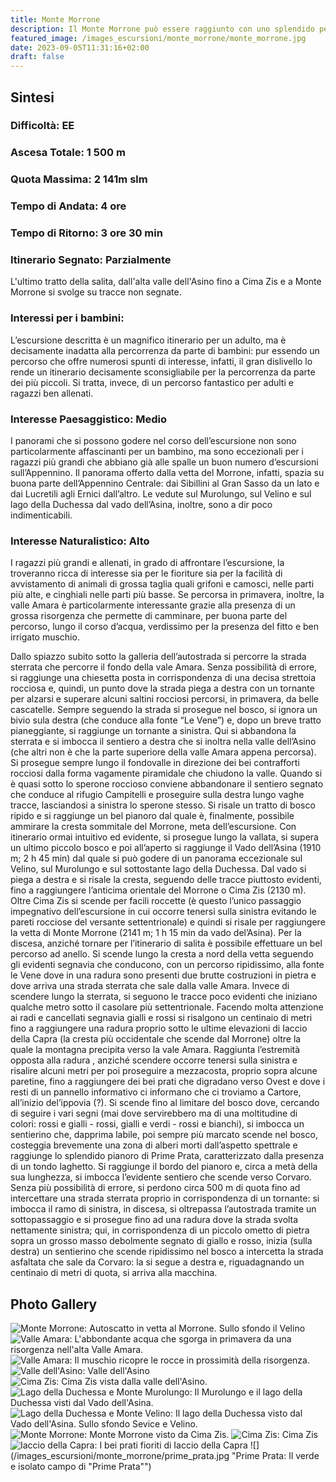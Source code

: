 ```yaml
---
title: Monte Morrone
description: Il Monte Morrone può essere raggiunto con uno splendido percorso ad anello che sale dalla valle Amara e scende verso Corvaro per ripidi pendii e isolati pianori. Si tratta di un itinerario fantastico, ambientato nel cuore della riserva della Duchessa, che regala splendidi panorami dai Sibillini agli Ernici. A causa della lunghezza e del dislivello tutt'altro che trascurabili, però, è riservato a persone motivate e ben allenate.
featured_image: /images_escursioni/monte_morrone/monte_morrone.jpg
date: 2023-09-05T11:31:16+02:00
draft: false
---
```



## Sintesi
### Difficoltà: EE
### Ascesa Totale: 1 500 m
### Quota Massima: 2 141m slm
### Tempo di Andata: 4 ore
### Tempo di Ritorno: 3 ore 30 min
### Itinerario Segnato: Parzialmente
L'ultimo tratto della salita, dall'alta valle dell'Asino fino a Cima Zis e a Monte Morrone si svolge su tracce non segnate.
### Interessi per i bambini:
 L’escursione descritta è un magnifico itinerario per un adulto, ma è decisamente inadatta alla percorrenza da parte di bambini: pur essendo un percorso che offre numerosi spunti di interesse, infatti, il gran dislivello lo rende un itinerario decisamente sconsigliabile per la percorrenza da parte dei più piccoli. Si tratta, invece, di un percorso fantastico per adulti e ragazzi ben allenati.
### Interesse Paesaggistico: Medio
I panorami che si possono godere nel corso dell’escursione non sono particolarmente affascinanti per un bambino, ma sono eccezionali per i ragazzi più grandi che abbiano già alle spalle un buon numero d’escursioni sull’Appennino.
Il panorama offerto dalla vetta del Morrone, infatti, spazia su buona parte dell’Appennino Centrale: dai Sibillini al Gran Sasso da un lato e  dai Lucretili agli Ernici dall’altro. Le vedute sul Murolungo, sul Velino e sul lago della Duchessa dal vado dell’Asina, inoltre, sono a dir poco indimenticabili.

### Interesse Naturalistico: Alto
I ragazzi più grandi e allenati, in grado di affrontare l’escursione, la troveranno ricca di interesse sia per le fioriture sia per la facilità di avvistamento di animali di grossa taglia quali grifoni e camosci, nelle parti più alte, e cinghiali nelle parti più basse.
Se percorsa in primavera, inoltre, la valle Amara è particolarmente interessante grazie alla presenza di un grossa risorgenza che permette di camminare, per buona parte del percorso, lungo il corso d’acqua, verdissimo per la presenza del fitto e ben irrigato muschio.

Dallo spiazzo subito sotto la galleria dell’autostrada si percorre la strada sterrata che percorre il fondo della vale Amara. Senza possibilità di errore, si raggiunge una chiesetta posta in corrispondenza di una decisa strettoia rocciosa e, quindi, un punto dove la strada piega a destra con un tornante per alzarsi e superare alcuni saltini rocciosi percorsi, in primavera, da belle cascatelle. Sempre seguendo la strada si prosegue nel bosco, si ignora un bivio sula destra (che conduce alla fonte “Le Vene”) e, dopo un breve tratto pianeggiante, si raggiunge un tornante a sinistra.
Qui si abbandona la sterrata e si imbocca il sentiero a destra che si inoltra nella valle dell’Asino (che altri non è che la parte superiore della valle Amara appena percorsa). Si prosegue sempre lungo il fondovalle in direzione dei bei contrafforti rocciosi dalla forma vagamente piramidale che chiudono la valle.  Quando si è quasi sotto lo sperone roccioso conviene abbandonare il sentiero segnato che conduce al rifugio Campitelli e proseguire sulla destra lungo vaghe tracce, lasciandosi a sinistra lo sperone stesso. Si risale un tratto di bosco ripido e si raggiunge un bel pianoro dal quale è, finalmente, possibile ammirare la cresta sommitale del Morrone, meta dell’escursione.
Con itinerario ormai intuitivo ed evidente, si prosegue lungo la vallata, si supera un ultimo piccolo bosco e poi all’aperto si raggiunge il Vado dell’Asina (1910 m; 2 h 45 min) dal quale si  può godere di un panorama eccezionale sul Velino, sul Murolungo e sul sottostante lago della Duchessa.
Dal vado si piega a destra e si risale la cresta, seguendo delle tracce piuttosto evidenti, fino a raggiungere l’anticima orientale del Morrone o Cima Zis (2130 m). Oltre Cima Zis si scende per facili roccette (è questo l’unico passaggio impegnativo dell’escursione in cui occorre tenersi sulla sinistra evitando le pareti rocciose del versante settentrionale) e quindi si risale per raggiungere la vetta di Monte Morrone (2141 m; 1 h 15 min da vado del’Asina).
Per la discesa, anziché tornare per l’itinerario di salita è possibile effettuare un bel percorso ad anello. Si scende lungo la cresta a nord della vetta seguendo  gli evidenti segnavia che conducono, con un percorso ripidissimo, alla fonte le Vene dove in una radura sono presenti due brutte costruzioni in pietra e dove arriva una strada sterrata che sale dalla valle Amara. Invece di scendere lungo la sterrata, si seguono le tracce poco evidenti che iniziano qualche metro sotto il casolare più settentrionale. Facendo molta attenzione ai radi e cancellati segnavia gialli e rossi si risalgono un centinaio di metri fino a raggiungere una radura proprio sotto le ultime elevazioni di Iaccio della Capra (la cresta più occidentale che scende dal Morrone) oltre la quale la montagna precipita verso la vale Amara. Raggiunta l’estremità opposta alla radura , anziché scendere occorre tenersi sulla sinistra e risalire alcuni metri per poi proseguire a mezzacosta, proprio sopra alcune paretine, fino a raggiungere dei bei prati che digradano verso Ovest e dove i resti di un pannello informativo ci informano che ci troviamo a Cartore, all’inizio del’ippovia (?).
Si scende fino al limitare del bosco dove, cercando di seguire i vari segni (mai dove servirebbero ma di una moltitudine di colori: rossi e gialli - rossi, gialli e verdi - rossi e bianchi), si imbocca un sentierino che, dapprima labile, poi sempre più marcato scende nel bosco, costeggia brevemente una zona di alberi morti dall’aspetto spettrale e raggiunge lo splendido pianoro di Prime Prata, caratterizzato dalla presenza di un tondo laghetto.
Si raggiunge il bordo del pianoro e, circa a metà della sua lunghezza, si imbocca l’evidente sentiero che scende verso Corvaro. Senza più possibilità di errore, si perdono circa 500 m di quota fino ad intercettare una strada  sterrata proprio in corrispondenza di un tornante: si imbocca il ramo di sinistra, in discesa, si oltrepassa l’autostrada tramite un sottopassaggio e si prosegue fino ad una radura dove la strada svolta nettamente  sinistra; qui, in corrispondenza di un piccolo ometto di pietra sopra un grosso masso debolmente segnato di giallo e  rosso, inizia (sulla destra) un sentierino che scende ripidissimo nel bosco a intercetta la strada asfaltata che sale da Corvaro: la si segue a destra e, riguadagnando un centinaio di metri di quota, si arriva alla macchina.



## Photo Gallery
![](/images_escursioni/monte_morrone/monte_morrone.jpg "Monte Morrone: Autoscatto in vetta al Morrone. Sullo sfondo il Velino")  ![](/images_escursioni/monte_morrone/valle_amara.jpg "Valle Amara: L'abbondante acqua che sgorga in primavera da una risorgenza nell'alta Valle Amara.")  ![](/images_escursioni/monte_morrone/valle_amara.jpg "Valle Amara: Il muschio ricopre le rocce in prossimità della risorgenza.")  ![](/images_escursioni/monte_morrone/valle_dell'asino.jpg "Valle dell'Asino: Valle dell'Asino")  ![](/images_escursioni/monte_morrone/cima_zis.jpg "Cima Zis: Cima Zis vista dalla valle dell'Asino.")  ![](/images_escursioni/monte_morrone/lago_della_duchessa_e_monte_murolungo.jpg "Lago della Duchessa e Monte Murolungo: Il Murolungo e il lago della Duchessa visti dal Vado dell'Asina.")  ![](/images_escursioni/monte_morrone/lago_della_duchessa_e_monte_velino.jpg "Lago della Duchessa e Monte Velino: Il lago della Duchessa visto dal Vado dell'Asina. Sullo sfondo Sevice e Velino.")  ![](/images_escursioni/monte_morrone/monte_morrone.jpg "Monte Morrone: Monte Morrone visto da Cima Zis.")  ![](/images_escursioni/monte_morrone/cima_zis.jpg "Cima Zis: Cima Zis")  ![](/images_escursioni/monte_morrone/iaccio_della_capra.jpg "Iaccio della Capra: I bei prati fioriti di Iaccio della Capra")  ![](/images_escursioni/monte_morrone/prime_prata.jpg "Prime Prata: Il verde e isolato campo di "Prime Prata"")  